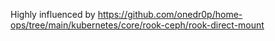 Highly influenced by https://github.com/onedr0p/home-ops/tree/main/kubernetes/core/rook-ceph/rook-direct-mount
